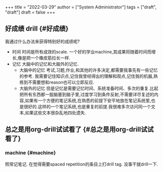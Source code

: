 +++
title = "2022-03-29"
author = ["System Administrator"]
tags = ["draft", "draft"]
draft = false
+++

## 好成绩 <span class="tag"><span class="drill">drill</span></span> {#好成绩}

我通过什么办法来获得特别好的成绩呢?

-   时间
    时间是所有成效的scale.
    一个好的学业machine,其成果将随着时间而增长,像是把一个橡皮筋拉长一样.
-   记忆
    大脑中的记忆和大脑外的记忆.
    -   大脑中的记忆
        考试,习题,作业,和其他的许多决定,都需要我事先有一些记忆的参考. 我需要记住知识点,记住我曾经得出的理解和观点,记住我的机器,熟练到不需要想和reason也可以立即反应.
    -   大脑外的记忆
        但是记忆是需要记忆时间、系统准备时间、多次的重复.比起把所有东西都一股脑塞到脑子里,过度学习到条件反射,不需要详尽复述的内容,如果有一个方便的笔记系统,在熟悉的前提下安平地放在笔记系统里,也是很好的.这样的一个笔记系统,也是重复的前提.我很难多次访问同一个文本,如果这些文本很杂乱地四处遗失.


## 总之是用org-drill试试看了 {#总之是用org-drill试试看了}


### machine {#machine}

照常记笔记.
在觉得需要spaced repetition的条目上打drill tag.
没事干就drill一下.